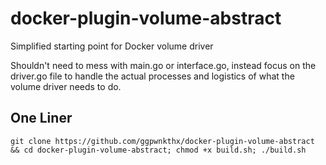 # docker-plugin-volume-abstract
Simplified starting point for Docker volume driver

Shouldn't need to mess with main.go or interface.go, instead focus on the driver.go file to handle the actual processes and logistics of what the volume driver needs to do.

## One Liner
```git clone https://github.com/ggpwnkthx/docker-plugin-volume-abstract && cd docker-plugin-volume-abstract; chmod +x build.sh; ./build.sh```